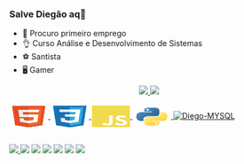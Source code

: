 ### Salve Diegão aq🥶

- 😬 Procuro primeiro emprego
- 👌 Curso Análise e Desenvolvimento de Sistemas
- ⚽ Santista
- 🖥 Gamer

<div align="center">
  <a href="https://github.com/DiegoTPinheiro">
  <img height="180em" src="https://github-readme-stats.vercel.app/api?username=DiegoTPinheiro&show_icons=true&theme=dark&include_all_commits=true&count_private=true"/>
  <img height="180em" src="https://github-readme-stats.vercel.app/api/top-langs/?username=DiegoTPinheiro&layout=compact&langs_count=7&theme=dark"/>
</div>
  <div style="display: inline_block"><br>
  <img align="center" alt="Diego-HTML" height="40" width="70" src="https://raw.githubusercontent.com/devicons/devicon/master/icons/html5/html5-original.svg">
  <img align="center" alt="Diego-CSS" height="40" width="70" src="https://raw.githubusercontent.com/devicons/devicon/master/icons/css3/css3-original.svg">
  <img align="center" alt="Diego-Js" height="40" width="70" src="https://raw.githubusercontent.com/devicons/devicon/master/icons/javascript/javascript-plain.svg">
  <img align="center" alt="Diego-Python" height="40" width="70" src="https://raw.githubusercontent.com/devicons/devicon/master/icons/python/python-original.svg">
  <img aling="center" alt="Diego-MYSQL" heigth="30" width="50" src="https://cdn.jsdelivr.net/gh/devicons/devicon/icons/mysql/mysql-original-wordmark.svg">
</div>
  
  ##
  
  <div> 
  <a href="mailto:diegotpinheiro@outlook.com" target="_blank"><img src="https://img.shields.io/badge/Microsoft_Outlook-0078D4?style=for-the-badge&logo=microsoft-outlook&logoColor=white" target="_blank>"</a>
    <a href="https://www.linkedin.com/in/diego-pinheiro-85b22721b/" target="_blank"><img src="https://img.shields.io/badge/-LinkedIn-%230077B5?style=for-the-badge&logo=linkedin&logoColor=white" target="_blank"></a> 
   <a href="https://www.instagram.com/diego_t_pinheiro/" target="_blank"><img src="https://img.shields.io/badge/-Instagram-%23E4405F?style=for-the-badge&logo=instagram&logoColor=white" target="_blank"></a>
    <a href="https://twitter.com/pinheirotdiego" target="_blank"><img src="https://img.shields.io/badge/Twitter-1DA1F2?style=for-the-badge&logo=twitter&logoColor=white" target="_blank"></a>
    <a href="https://www.deezer.com/br/profile/1162976306" target="_blank"><img src="https://img.shields.io/badge/Deezer-FEAA2D?style=for-the-badge&logo=deezer&logoColor=white" target="_blank"></a> 
    <a href="https://steamcommunity.com/profiles/76561199071189348/" target="_blank"><img src="https://img.shields.io/badge/Steam-000000?style=for-the-badge&logo=steam&logoColor=white" target="_blank"></a> 
 	<a href="https://www.twitch.tv/diegao003" target="_blank"><img src="https://img.shields.io/badge/Twitch-9146FF?style=for-the-badge&logo=twitch&logoColor=white" target="_blank"></a>
  
 
  
</div>
          
  
          
